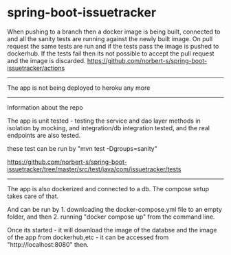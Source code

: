 # spring-boot-issuetracker


When pushing to a branch then a docker image is being built, connected to and all the sanity tests are running against the newly built image.
On pull request the same tests are run and if the tests pass the image is pushed to dockerhub.
If the tests fail then its not possible to accept the pull request and the image is discarded.
https://github.com/norbert-s/spring-boot-issuetracker/actions

----------------------------------------------------------------------

The app is not being deployed to heroku any more

----------------------------------------------------------------------
Information about the repo

The app is unit tested - testing the service and dao layer methods in isolation by mocking, and integration/db integration tested, and the real endpoints are also tested.

these test can be run by "mvn test -Dgroups=sanity"

https://github.com/norbert-s/spring-boot-issuetracker/tree/master/src/test/java/com/issuetracker/tests

----------------------------------------------------------------------

The app is also dockerized and connected to a db. The compose setup takes care of that.

And can be run by 1. downloading the docker-compose.yml file to an empty folder, and then 2. running "docker compose up" from the command line. 

Once its started - it will download the image of the databse and the image of the app from dockerhub,etc - it can be accessed from "http://localhost:8080" then.





